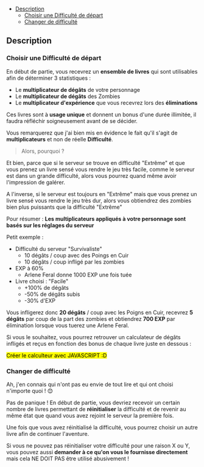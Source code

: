 - [Description](#description)
  - [Choisir une Difficulté de départ](#choisir-une-difficulté-de-départ)
  - [Changer de difficulté](#changer-de-difficulté)


## Description

### Choisir une Difficulté de départ

En début de partie, vous recevrez un **ensemble de livres** qui sont utilisables afin de déterminer 3 statistiques :

- Le **multiplicateur de dégâts** de votre personnage
- Le **multiplicateur de dégâts** des Zombies
- Le **multiplicateur d'expérience** que vous recevrez lors des **éliminations**

Ces livres sont à **usage unique** et donnent un bonus d'une durée illimitée, il faudra réfléchir soigneusement avant de se décider. 

Vous remarquerez que j'ai bien mis en évidence le fait qu'il s'agit de **multiplicateurs** et non de réelle **Difficulté**.

> Alors, pourquoi ?

Et bien, parce que si le serveur se trouve en difficulté "Extrême" et que vous prenez un livre sensé vous rendre le jeu très facile, comme le serveur est dans un grande difficulté, alors vous pourrez quand même avoir l'impression de galérer.

A l'inverse, si le serveur est toujours en "Extrême" mais que vous prenez un livre sensé vous rendre le jeu très dur, alors vous obtiendrez des zombies bien plus puissants que la difficulté "Extrême"

Pour résumer :  **Les multiplicateurs appliqués à votre personnage sont basés sur les réglages du serveur**

Petit exemple :

- Difficulté du serveur "Survivaliste"
    - 10 dégâts / coup avec des Poings en Cuir
    - 10 dégâts / coup infligé par les zombies
- EXP à 60%
    - Arlene Feral donne 1000 EXP une fois tuée
- Livre choisi : "Facile" 
    - +100% de dégâts
    - -50% de dégâts subis
    - -30% d'EXP

Vous infligerez donc **20 dégâts** / coup avec les Poigns en Cuir, recevrez **5 dégâts** par coup de la part des zombies et obtiendrez **700 EXP** par élimination lorsque vous tuerez une Arlene Feral.

Si vous le souhaitez, vous pourrez retrouver un calculateur de dégâts infligés et reçus en fonction des bonus de chaque livre juste en dessous :

<mark>Créer le calculteur avec JAVASCRIPT :D</mark>

### Changer de difficulté

Ah, j'en connais qui n'ont pas eu envie de tout lire et qui ont choisi n'importe quoi ! 😊

Pas de panique ! En début de partie, vous devriez recevoir un certain nombre de livres permettant de **réinitialiser** la difficulté et de revenir au même état que quand vous avez rejoint le serveur la première fois.

Une fois que vous avez réinitialisé la difficulté, vous pourrez choisir un autre livre afin de continuer l'aventure. 

Si vous ne pouvez pas réinitialiser votre difficulté pour une raison X ou Y, vous pouvez aussi **demander à ce qu'on vous le fournisse directement** mais cela NE DOIT PAS être utilisé abusivement !